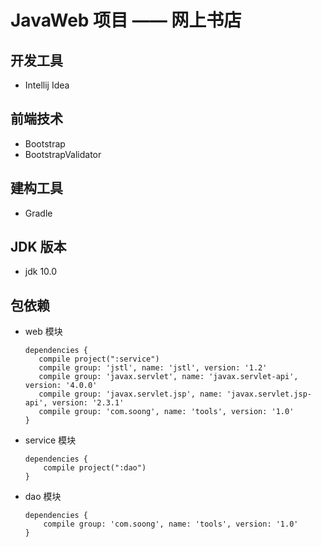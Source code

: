 # JavaWeb 项目 —— 网上书店

## 开发工具
* Intellij Idea

## 前端技术
* Bootstrap
* BootstrapValidator

## 建构工具
* Gradle

## JDK 版本
* jdk 10.0

## 包依赖
* web 模块
    ```
    dependencies {
       compile project(":service")
       compile group: 'jstl', name: 'jstl', version: '1.2'
       compile group: 'javax.servlet', name: 'javax.servlet-api', version: '4.0.0'
       compile group: 'javax.servlet.jsp', name: 'javax.servlet.jsp-api', version: '2.3.1'
       compile group: 'com.soong', name: 'tools', version: '1.0'
    }
    ```
 * service 模块
    ```
    dependencies {
        compile project(":dao")
    }
    ```
 * dao 模块
    ```
    dependencies {
        compile group: 'com.soong', name: 'tools', version: '1.0'
    }
    ```

